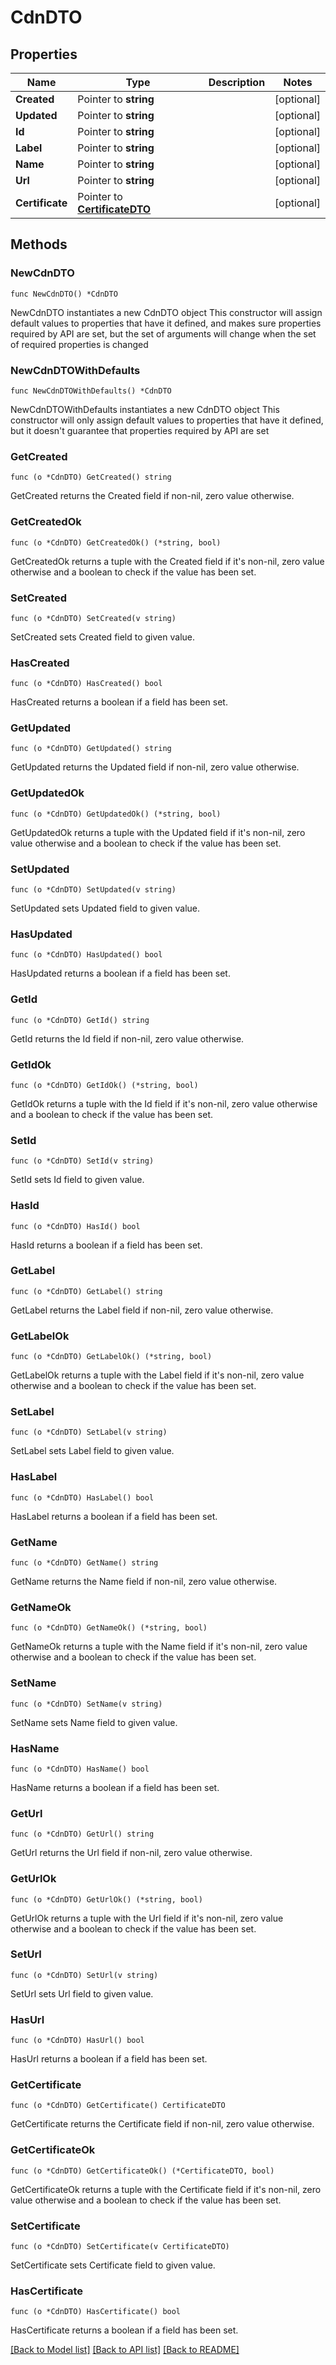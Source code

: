# CdnDTO

## Properties

Name | Type | Description | Notes
------------ | ------------- | ------------- | -------------
**Created** | Pointer to **string** |  | [optional] 
**Updated** | Pointer to **string** |  | [optional] 
**Id** | Pointer to **string** |  | [optional] 
**Label** | Pointer to **string** |  | [optional] 
**Name** | Pointer to **string** |  | [optional] 
**Url** | Pointer to **string** |  | [optional] 
**Certificate** | Pointer to [**CertificateDTO**](CertificateDTO.md) |  | [optional] 

## Methods

### NewCdnDTO

`func NewCdnDTO() *CdnDTO`

NewCdnDTO instantiates a new CdnDTO object
This constructor will assign default values to properties that have it defined,
and makes sure properties required by API are set, but the set of arguments
will change when the set of required properties is changed

### NewCdnDTOWithDefaults

`func NewCdnDTOWithDefaults() *CdnDTO`

NewCdnDTOWithDefaults instantiates a new CdnDTO object
This constructor will only assign default values to properties that have it defined,
but it doesn't guarantee that properties required by API are set

### GetCreated

`func (o *CdnDTO) GetCreated() string`

GetCreated returns the Created field if non-nil, zero value otherwise.

### GetCreatedOk

`func (o *CdnDTO) GetCreatedOk() (*string, bool)`

GetCreatedOk returns a tuple with the Created field if it's non-nil, zero value otherwise
and a boolean to check if the value has been set.

### SetCreated

`func (o *CdnDTO) SetCreated(v string)`

SetCreated sets Created field to given value.

### HasCreated

`func (o *CdnDTO) HasCreated() bool`

HasCreated returns a boolean if a field has been set.

### GetUpdated

`func (o *CdnDTO) GetUpdated() string`

GetUpdated returns the Updated field if non-nil, zero value otherwise.

### GetUpdatedOk

`func (o *CdnDTO) GetUpdatedOk() (*string, bool)`

GetUpdatedOk returns a tuple with the Updated field if it's non-nil, zero value otherwise
and a boolean to check if the value has been set.

### SetUpdated

`func (o *CdnDTO) SetUpdated(v string)`

SetUpdated sets Updated field to given value.

### HasUpdated

`func (o *CdnDTO) HasUpdated() bool`

HasUpdated returns a boolean if a field has been set.

### GetId

`func (o *CdnDTO) GetId() string`

GetId returns the Id field if non-nil, zero value otherwise.

### GetIdOk

`func (o *CdnDTO) GetIdOk() (*string, bool)`

GetIdOk returns a tuple with the Id field if it's non-nil, zero value otherwise
and a boolean to check if the value has been set.

### SetId

`func (o *CdnDTO) SetId(v string)`

SetId sets Id field to given value.

### HasId

`func (o *CdnDTO) HasId() bool`

HasId returns a boolean if a field has been set.

### GetLabel

`func (o *CdnDTO) GetLabel() string`

GetLabel returns the Label field if non-nil, zero value otherwise.

### GetLabelOk

`func (o *CdnDTO) GetLabelOk() (*string, bool)`

GetLabelOk returns a tuple with the Label field if it's non-nil, zero value otherwise
and a boolean to check if the value has been set.

### SetLabel

`func (o *CdnDTO) SetLabel(v string)`

SetLabel sets Label field to given value.

### HasLabel

`func (o *CdnDTO) HasLabel() bool`

HasLabel returns a boolean if a field has been set.

### GetName

`func (o *CdnDTO) GetName() string`

GetName returns the Name field if non-nil, zero value otherwise.

### GetNameOk

`func (o *CdnDTO) GetNameOk() (*string, bool)`

GetNameOk returns a tuple with the Name field if it's non-nil, zero value otherwise
and a boolean to check if the value has been set.

### SetName

`func (o *CdnDTO) SetName(v string)`

SetName sets Name field to given value.

### HasName

`func (o *CdnDTO) HasName() bool`

HasName returns a boolean if a field has been set.

### GetUrl

`func (o *CdnDTO) GetUrl() string`

GetUrl returns the Url field if non-nil, zero value otherwise.

### GetUrlOk

`func (o *CdnDTO) GetUrlOk() (*string, bool)`

GetUrlOk returns a tuple with the Url field if it's non-nil, zero value otherwise
and a boolean to check if the value has been set.

### SetUrl

`func (o *CdnDTO) SetUrl(v string)`

SetUrl sets Url field to given value.

### HasUrl

`func (o *CdnDTO) HasUrl() bool`

HasUrl returns a boolean if a field has been set.

### GetCertificate

`func (o *CdnDTO) GetCertificate() CertificateDTO`

GetCertificate returns the Certificate field if non-nil, zero value otherwise.

### GetCertificateOk

`func (o *CdnDTO) GetCertificateOk() (*CertificateDTO, bool)`

GetCertificateOk returns a tuple with the Certificate field if it's non-nil, zero value otherwise
and a boolean to check if the value has been set.

### SetCertificate

`func (o *CdnDTO) SetCertificate(v CertificateDTO)`

SetCertificate sets Certificate field to given value.

### HasCertificate

`func (o *CdnDTO) HasCertificate() bool`

HasCertificate returns a boolean if a field has been set.


[[Back to Model list]](../README.md#documentation-for-models) [[Back to API list]](../README.md#documentation-for-api-endpoints) [[Back to README]](../README.md)



